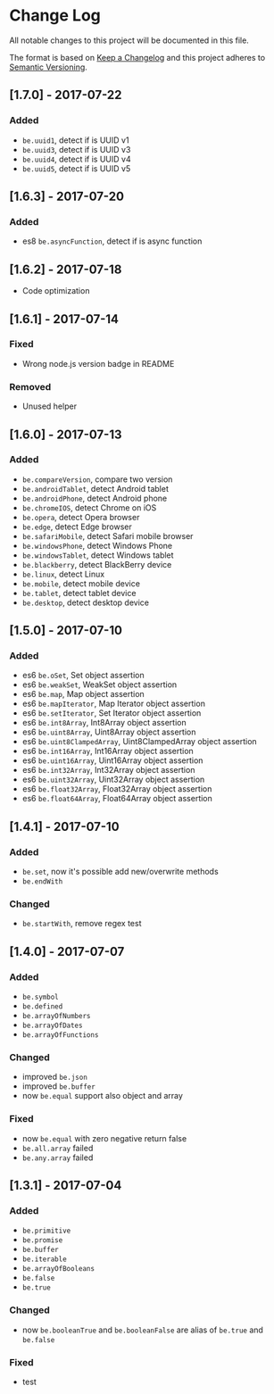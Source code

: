 # Change Log
All notable changes to this project will be documented in this file.

The format is based on [Keep a Changelog](http://keepachangelog.com/)
and this project adheres to [Semantic Versioning](http://semver.org/).

## [1.7.0] - 2017-07-22
### Added
- `be.uuid1`, detect if is UUID v1
- `be.uuid3`, detect if is UUID v3
- `be.uuid4`, detect if is UUID v4
- `be.uuid5`, detect if is UUID v5

## [1.6.3] - 2017-07-20
### Added
- es8 `be.asyncFunction`, detect if is async function

## [1.6.2] - 2017-07-18
- Code optimization

## [1.6.1] - 2017-07-14

### Fixed
- Wrong node.js version badge in README

### Removed
- Unused helper

## [1.6.0] - 2017-07-13

### Added
- `be.compareVersion`, compare two version
- `be.androidTablet`, detect Android tablet
- `be.androidPhone`, detect Android phone
- `be.chromeIOS`, detect Chrome on iOS
- `be.opera`, detect Opera browser
- `be.edge`, detect Edge browser
- `be.safariMobile`, detect Safari mobile browser
- `be.windowsPhone`, detect Windows Phone
- `be.windowsTablet`, detect Windows tablet
- `be.blackberry`, detect BlackBerry device
- `be.linux`, detect Linux
- `be.mobile`, detect mobile device
- `be.tablet`, detect tablet device
- `be.desktop`, detect desktop device

## [1.5.0] - 2017-07-10

### Added
- es6 `be.oSet`, Set object assertion
- es6 `be.weakSet`, WeakSet object assertion
- es6 `be.map`, Map object assertion
- es6 `be.mapIterator`, Map Iterator object assertion
- es6 `be.setIterator`, Set Iterator object assertion
- es6 `be.int8Array`, Int8Array object assertion
- es6 `be.uint8Array`, Uint8Array object assertion
- es6 `be.uint8ClampedArray`, Uint8ClampedArray object assertion
- es6 `be.int16Array`, Int16Array object assertion
- es6 `be.uint16Array`, Uint16Array object assertion
- es6 `be.int32Array`, Int32Array object assertion
- es6 `be.uint32Array`, Uint32Array object assertion
- es6 `be.float32Array`, Float32Array object assertion
- es6 `be.float64Array`, Float64Array object assertion

## [1.4.1] - 2017-07-10

### Added
- `be.set`, now it's possible add new/overwrite methods
- `be.endWith`

### Changed
- `be.startWith`, remove regex test

## [1.4.0] - 2017-07-07

### Added
- `be.symbol`
- `be.defined`
- `be.arrayOfNumbers`
- `be.arrayOfDates`
- `be.arrayOfFunctions`

### Changed
- improved `be.json`
- improved `be.buffer`
- now `be.equal` support also object and array

### Fixed
- now `be.equal` with zero negative return false
- `be.all.array` failed
- `be.any.array` failed

## [1.3.1] - 2017-07-04

### Added
- `be.primitive`
- `be.promise`
- `be.buffer`
- `be.iterable`
- `be.arrayOfBooleans`
- `be.false`
- `be.true`
    
### Changed
- now `be.booleanTrue` and `be.booleanFalse` are alias of `be.true` and `be.false`

### Fixed
- test